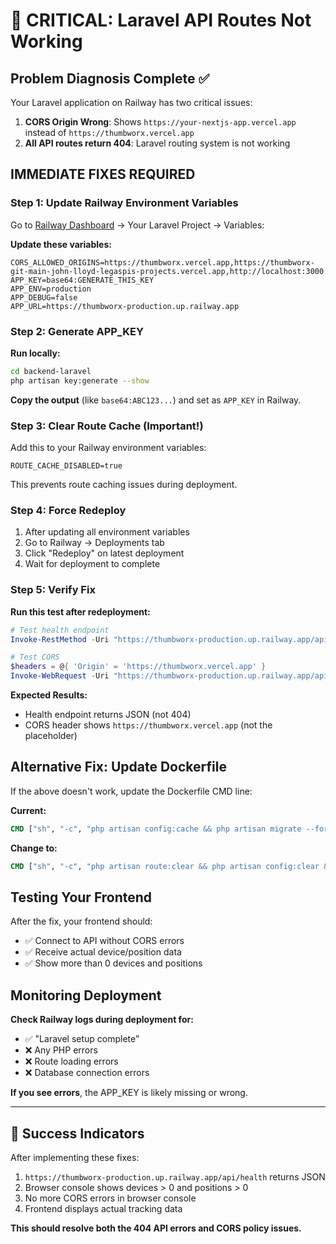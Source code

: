 # 🚨 CRITICAL: Laravel API Routes Not Working

## Problem Diagnosis Complete ✅

Your Laravel application on Railway has two critical issues:

1. **CORS Origin Wrong**: Shows `https://your-nextjs-app.vercel.app` instead of `https://thumbworx.vercel.app`
2. **All API routes return 404**: Laravel routing system is not working

## IMMEDIATE FIXES REQUIRED

### Step 1: Update Railway Environment Variables

Go to [Railway Dashboard](https://railway.app) → Your Laravel Project → Variables:

**Update these variables:**
```env
CORS_ALLOWED_ORIGINS=https://thumbworx.vercel.app,https://thumbworx-git-main-john-lloyd-legaspis-projects.vercel.app,http://localhost:3000
APP_KEY=base64:GENERATE_THIS_KEY
APP_ENV=production
APP_DEBUG=false
APP_URL=https://thumbworx-production.up.railway.app
```

### Step 2: Generate APP_KEY

**Run locally:**
```bash
cd backend-laravel
php artisan key:generate --show
```

**Copy the output** (like `base64:ABC123...`) and set as `APP_KEY` in Railway.

### Step 3: Clear Route Cache (Important!)

Add this to your Railway environment variables:
```env
ROUTE_CACHE_DISABLED=true
```

This prevents route caching issues during deployment.

### Step 4: Force Redeploy

1. After updating all environment variables
2. Go to Railway → Deployments tab
3. Click "Redeploy" on latest deployment
4. Wait for deployment to complete

### Step 5: Verify Fix

**Run this test after redeployment:**
```powershell
# Test health endpoint
Invoke-RestMethod -Uri "https://thumbworx-production.up.railway.app/api/health"

# Test CORS
$headers = @{ 'Origin' = 'https://thumbworx.vercel.app' }
Invoke-WebRequest -Uri "https://thumbworx-production.up.railway.app/api/health" -Headers $headers -Method OPTIONS
```

**Expected Results:**
- Health endpoint returns JSON (not 404)
- CORS header shows `https://thumbworx.vercel.app` (not the placeholder)

## Alternative Fix: Update Dockerfile

If the above doesn't work, update the Dockerfile CMD line:

**Current:**
```dockerfile
CMD ["sh", "-c", "php artisan config:cache && php artisan migrate --force && php artisan serve --host=0.0.0.0 --port=80"]
```

**Change to:**
```dockerfile
CMD ["sh", "-c", "php artisan route:clear && php artisan config:clear && php artisan config:cache && php artisan migrate --force && php artisan serve --host=0.0.0.0 --port=80"]
```

## Testing Your Frontend

After the fix, your frontend should:
- ✅ Connect to API without CORS errors
- ✅ Receive actual device/position data
- ✅ Show more than 0 devices and positions

## Monitoring Deployment

**Check Railway logs during deployment for:**
- ✅ "Laravel setup complete"
- ❌ Any PHP errors
- ❌ Route loading errors
- ❌ Database connection errors

**If you see errors**, the APP_KEY is likely missing or wrong.

---

## 🎯 Success Indicators

After implementing these fixes:

1. `https://thumbworx-production.up.railway.app/api/health` returns JSON
2. Browser console shows devices > 0 and positions > 0
3. No more CORS errors in browser console
4. Frontend displays actual tracking data

**This should resolve both the 404 API errors and CORS policy issues.**
